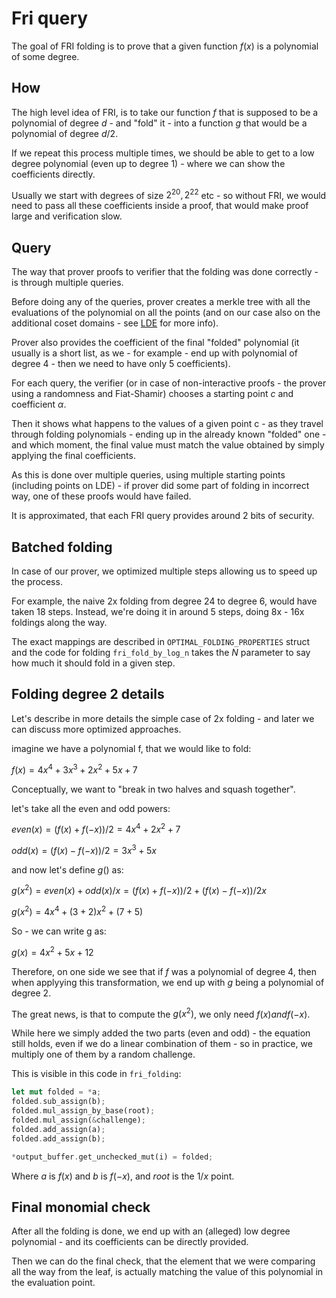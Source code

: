# Fri query

The goal of FRI folding is to prove that a given function $f(x)$ is a polynomial of some degree.

## How
The high level idea of FRI, is to take our function $f$ that is supposed to be a polynomial of degree $d$ - and "fold" it - into a function $g$ that would be a polynomial of degree $d/2$.

If we repeat this process multiple times, we should be able to get to a low degree polynomial (even up to degree 1) - where we can show the coefficients directly.

Usually we start with degrees of size $2^{20}, 2^{22}$ etc - so without FRI, we would need to pass all these coefficients inside a proof, that would make proof large and verification slow.

## Query 

The way that prover proofs to verifier that the folding was done correctly - is through multiple queries.

Before doing any of the queries, prover creates a merkle tree with all the evaluations of the polynomial on all the points (and on our case also on the additional coset domains - see [LDE](lde.md) for more info).

Prover also provides the coefficient of the final "folded" polynomial (it usually is a short list, as we - for example - end up with polynomial of degree 4 - then we need to have only 5 coefficients).

For each query, the verifier (or in case of non-interactive proofs - the prover using a randomness and Fiat-Shamir) chooses a starting point $c$ and coefficient $\alpha$.

Then it shows what happens to the values of a given point c - as they travel through folding polynomials - ending up in the already known "folded" one - and which moment, the final value must match the value obtained by simply applying the final coefficients.

As this is done over multiple queries, using multiple starting points (including points on LDE) - if prover did some part of folding in incorrect way, one of these proofs would have failed.

It is approximated, that each FRI query provides around 2 bits of security.

## Batched folding

In case of our prover, we optimized multiple steps allowing us to speed up the process.

For example, the naive 2x folding from degree 24 to degree 6, would have taken 18 steps. Instead, we're doing it in around 5 steps, doing 8x - 16x foldings along the way.

The exact mappings are described in `OPTIMAL_FOLDING_PROPERTIES` struct and the code for folding `fri_fold_by_log_n` takes the $N$ parameter to say how much it should fold in a given step.



## Folding degree 2 details

Let's describe in more details the simple case of 2x folding - and later we can discuss more optimized approaches.

imagine we have a polynomial f, that we would like to fold:

$f(x) = 4x^4 + 3x^3 + 2x^2 + 5x + 7$

Conceptually, we want to "break in two halves and squash together".

let's take all the even and odd powers:

$even(x) = (f(x) + f(-x))/2 = 4x^4 + 2x^2 + 7$

$odd(x) = (f(x) - f(-x))/2 = 3x^3 + 5x$

and now let's define $g()$ as:

$g(x^2) = even(x) + odd(x)/x = (f(x) + f(-x))/2 + (f(x) - f(-x))/2x$

$g(x^2) = 4x^4 + (3+2)x^2 + (7+5)$

So - we can write g as:

$g(x) = 4x^2 + 5x + 12$

Therefore, on one side we see that if $f$ was a polynomial of degree 4, then when applyying this transformation, we end up with $g$ being a polynomial of degree 2.

The great news, is that to compute the $g(x^2)$, we only need $f(x) and f(-x)$. 

While here we simply added the two parts (even and odd) - the equation still holds, even if we do a linear combination of them - so in practice, we multiply one of them by a random challenge.

This is visible in this code in `fri_folding`:


```rust
let mut folded = *a;
folded.sub_assign(b);
folded.mul_assign_by_base(root);
folded.mul_assign(&challenge);
folded.add_assign(a);
folded.add_assign(b);

*output_buffer.get_unchecked_mut(i) = folded;
```

Where $a$ is $f(x)$ and $b$ is $f(-x)$, and $root$ is the $1/x$ point.


## Final monomial check

After all the folding is done, we end up with an (alleged) low degree polynomial - and its coefficients can be directly provided.

Then we can do the final check, that the element that we were comparing all the way from the leaf, is actually matching the value of this polynomial in the evaluation point.
